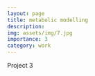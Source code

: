 ```yaml
---
layout: page
title: metabolic modelling
description: 
img: assets/img/7.jpg
importance: 3
category: work
---
```


Project 3